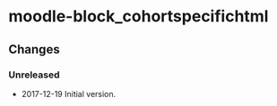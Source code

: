 moodle-block_cohortspecifichtml
===============================

Changes
-------

### Unreleased

* 2017-12-19 Initial version.
